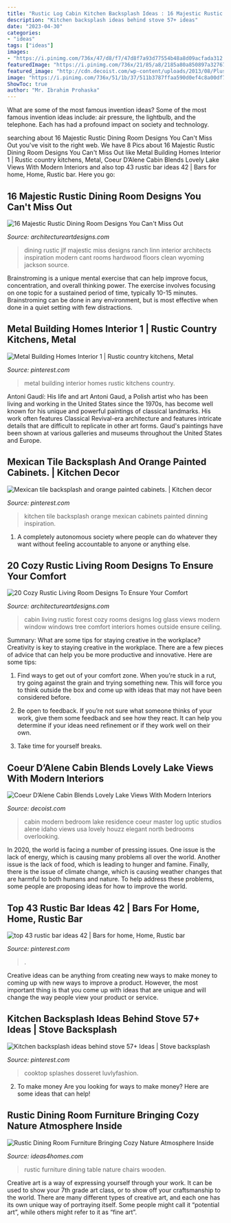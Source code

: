 ```yaml
---
title: "Rustic Log Cabin Kitchen Backsplash Ideas : 16 Majestic Rustic Dining Room Designs You Can&#039;t Miss Out"
description: "Kitchen backsplash ideas behind stove 57+ ideas"
date: "2023-04-30"
categories:
- "ideas"
tags: ["ideas"]
images:
- "https://i.pinimg.com/736x/47/d8/f7/47d8f7a93d77554b48a8d09acfada312.jpg"
featuredImage: "https://i.pinimg.com/736x/21/85/a8/2185a80a850897a327671dbec8bfdfd2.jpg"
featured_image: "http://cdn.decoist.com/wp-content/uploads/2013/08/Plush-bedroom-with-a-lovely-view.jpg"
image: "https://i.pinimg.com/736x/51/1b/37/511b3787ffaa590d0ef4c8a00df74977.jpg"
ShowToc: true
author: "Mr. Ibrahim Prohaska"
---
```



What are some of the most famous invention ideas?
Some of the most famous invention ideas include: air pressure, the lightbulb, and the telephone. Each has had a profound impact on society and technology.

	

		
searching about 16 Majestic Rustic Dining Room Designs You Can&#039;t Miss Out you've visit to the right web. We have 8 Pics about 16 Majestic Rustic Dining Room Designs You Can&#039;t Miss Out like Metal Building Homes Interior 1 | Rustic country kitchens, Metal, Coeur D’Alene Cabin Blends Lovely Lake Views With Modern Interiors and also top 43 rustic bar ideas 42 | Bars for home, Home, Rustic bar. Here you go:
		
    
## 16 Majestic Rustic Dining Room Designs You Can&#039;t Miss Out

<img loading=lazy src="https://www.architectureartdesigns.com/wp-content/uploads/2016/08/16-Majestic-Rustic-Dining-Room-Designs-You-Cant-Miss-Out-6.jpg" onerror="this.onerror=null;this.src='https://tse3.mm.bing.net/th?id=OIP.9d1fErsQiS-aALY4gqO45AHaE7&amp;pid=15.1';" alt="16 Majestic Rustic Dining Room Designs You Can&#039;t Miss Out">

_Source: architectureartdesigns.com_

>dining rustic jlf majestic miss designs ranch linn interior architects inspiration modern cant rooms hardwood floors clean wyoming jackson source. 

	

Brainstroming is a unique mental exercise that can help improve focus, concentration, and overall thinking power. The exercise involves focusing on one topic for a sustained period of time, typically 10-15 minutes. Brainstroming can be done in any environment, but is most effective when done in a quiet setting with few distractions.

    
## Metal Building Homes Interior 1 | Rustic Country Kitchens, Metal

<img loading=lazy src="https://i.pinimg.com/736x/47/d8/f7/47d8f7a93d77554b48a8d09acfada312.jpg" onerror="this.onerror=null;this.src='https://tse3.mm.bing.net/th?id=OIP.NkWxJRJfuaVCj0qGrQc8tgHaKk&amp;pid=15.1';" alt="Metal Building Homes Interior 1 | Rustic country kitchens, Metal">

_Source: pinterest.com_

>metal building interior homes rustic kitchens country. 

	

Antoni Gaudí: His life and art
Antoni Gaud, a Polish artist who has been living and working in the United States since the 1970s, has become well known for his unique and powerful paintings of classical landmarks. His work often features Classical Revival-era architecture and features intricate details that are difficult to replicate in other art forms. Gaud's paintings have been shown at various galleries and museums throughout the United States and Europe.

    
## Mexican Tile Backsplash And Orange Painted Cabinets. | Kitchen Decor

<img loading=lazy src="https://i.pinimg.com/736x/51/1b/37/511b3787ffaa590d0ef4c8a00df74977.jpg" onerror="this.onerror=null;this.src='https://tse4.mm.bing.net/th?id=OIP.hXRyi25s488XxvYeYyU5sAHaNK&amp;pid=15.1';" alt="Mexican tile backsplash and orange painted cabinets. | Kitchen decor">

_Source: pinterest.com_

>kitchen tile backsplash orange mexican cabinets painted dinning inspiration. 

	

1. A completely autonomous society where people can do whatever they want without feeling accountable to anyone or anything else. 

    
## 20 Cozy Rustic Living Room Designs To Ensure Your Comfort

<img loading=lazy src="https://www.architectureartdesigns.com/wp-content/uploads/2015/01/20-Cozy-Rustic-Living-Room-Designs-To-Ensure-Your-Comfort-10-630x945.jpg" onerror="this.onerror=null;this.src='https://tse3.mm.bing.net/th?id=OIP.RyuaLclm1fOuVOhsYpznOwHaLH&amp;pid=15.1';" alt="20 Cozy Rustic Living Room Designs To Ensure Your Comfort">

_Source: architectureartdesigns.com_

>cabin living rustic forest cozy rooms designs log glass views modern window windows tree comfort interiors homes outside ensure ceiling. 

	

Summary: What are some tips for staying creative in the workplace?
Creativity is key to staying creative in the workplace. There are a few pieces of advice that can help you be more productive and innovative. Here are some tips:
1. Find ways to get out of your comfort zone. When you’re stuck in a rut, try going against the grain and trying something new. This will force you to think outside the box and come up with ideas that may not have been considered before.

2. Be open to feedback. If you’re not sure what someone thinks of your work, give them some feedback and see how they react. It can help you determine if your ideas need refinement or if they work well on their own.

3. Take time for yourself breaks.

    
## Coeur D’Alene Cabin Blends Lovely Lake Views With Modern Interiors

<img loading=lazy src="http://cdn.decoist.com/wp-content/uploads/2013/08/Plush-bedroom-with-a-lovely-view.jpg" onerror="this.onerror=null;this.src='https://tse2.mm.bing.net/th?id=OIP.fnPlHVSFkyAjVFdTDNvkbQHaLH&amp;pid=15.1';" alt="Coeur D’Alene Cabin Blends Lovely Lake Views With Modern Interiors">

_Source: decoist.com_

>cabin modern bedroom lake residence coeur master log uptic studios alene idaho views usa lovely houzz elegant north bedrooms overlooking. 

	

In 2020, the world is facing a number of pressing issues. One issue is the lack of energy, which is causing many problems all over the world. Another issue is the lack of food, which is leading to hunger and famine. Finally, there is the issue of climate change, which is causing weather changes that are harmful to both humans and nature. To help address these problems, some people are proposing ideas for how to improve the world.

    
## Top 43 Rustic Bar Ideas 42 | Bars For Home, Home, Rustic Bar

<img loading=lazy src="https://i.pinimg.com/736x/7f/b1/5a/7fb15acd99b346e97ccef930a704f951.jpg" onerror="this.onerror=null;this.src='https://tse1.mm.bing.net/th?id=OIP.C9_yvwplMwyy9ljNoa3TXgHaLD&amp;pid=15.1';" alt="top 43 rustic bar ideas 42 | Bars for home, Home, Rustic bar">

_Source: pinterest.com_

>. 

	

Creative ideas can be anything from creating new ways to make money to coming up with new ways to improve a product. However, the most important thing is that you come up with ideas that are unique and will change the way people view your product or service.

    
## Kitchen Backsplash Ideas Behind Stove 57+ Ideas | Stove Backsplash

<img loading=lazy src="https://i.pinimg.com/736x/21/85/a8/2185a80a850897a327671dbec8bfdfd2.jpg" onerror="this.onerror=null;this.src='https://tse1.mm.bing.net/th?id=OIP.w4phsXXzj1w4LmFu2DDwPgAAAA&amp;pid=15.1';" alt="Kitchen backsplash ideas behind stove 57+ Ideas | Stove backsplash">

_Source: pinterest.com_

>cooktop splashes dosseret luvlyfashion. 

	

2. To make money
Are you looking for ways to make money? Here are some ideas that can help!

    
## Rustic Dining Room Furniture Bringing Cozy Nature Atmosphere Inside

<img loading=lazy src="https://www.ideas4homes.com/wp-content/uploads/2015/08/Fantastic-Oak-Benches-and-Chairs-around-Simple-Wooden-Table-as-Rustic-Dining-Room-Furniture-on-Oak-Flooring.jpg" onerror="this.onerror=null;this.src='https://tse4.mm.bing.net/th?id=OIP.QPH_jbJ9odU58XtlswWtkgHaFI&amp;pid=15.1';" alt="Rustic Dining Room Furniture Bringing Cozy Nature Atmosphere Inside">

_Source: ideas4homes.com_

>rustic furniture dining table nature chairs wooden. 

	

Creative art is a way of expressing yourself through your work. It can be used to show your 7th grade art class, or to show off your craftsmanship to the world. There are many different types of creative art, and each one has its own unique way of portraying itself. Some people might call it “potential art”, while others might refer to it as “fine art”.

